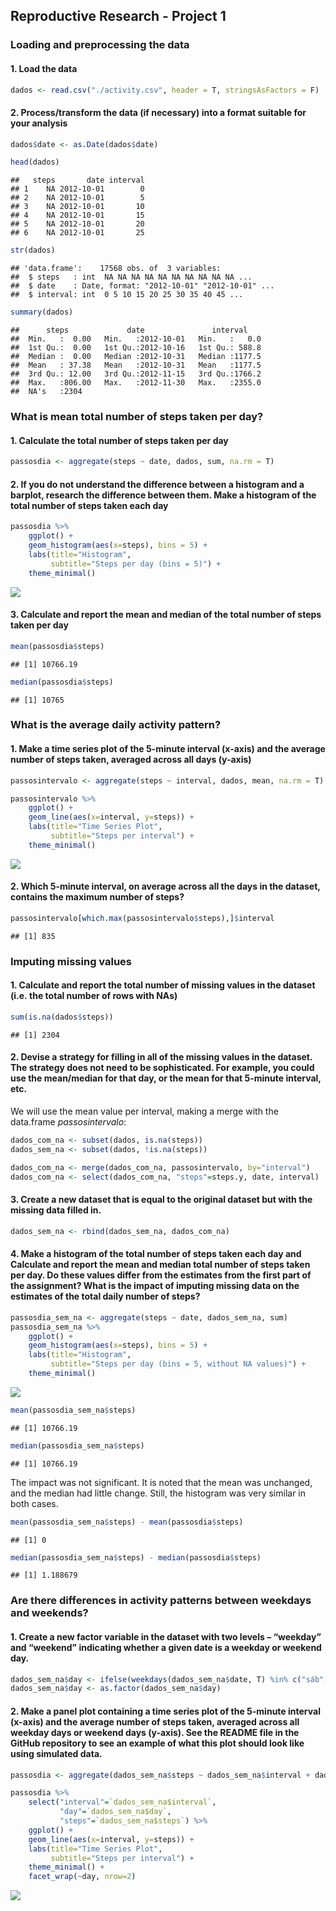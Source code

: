 Reproductive Research - Project 1
---------------------------------

### Loading and preprocessing the data

#### 1. Load the data

``` r
dados <- read.csv("./activity.csv", header = T, stringsAsFactors = F)
```

#### 2. Process/transform the data (if necessary) into a format suitable for your analysis

``` r
dados$date <- as.Date(dados$date)

head(dados)
```

    ##   steps       date interval
    ## 1    NA 2012-10-01        0
    ## 2    NA 2012-10-01        5
    ## 3    NA 2012-10-01       10
    ## 4    NA 2012-10-01       15
    ## 5    NA 2012-10-01       20
    ## 6    NA 2012-10-01       25

``` r
str(dados)
```

    ## 'data.frame':    17568 obs. of  3 variables:
    ##  $ steps   : int  NA NA NA NA NA NA NA NA NA NA ...
    ##  $ date    : Date, format: "2012-10-01" "2012-10-01" ...
    ##  $ interval: int  0 5 10 15 20 25 30 35 40 45 ...

``` r
summary(dados)
```

    ##      steps             date               interval     
    ##  Min.   :  0.00   Min.   :2012-10-01   Min.   :   0.0  
    ##  1st Qu.:  0.00   1st Qu.:2012-10-16   1st Qu.: 588.8  
    ##  Median :  0.00   Median :2012-10-31   Median :1177.5  
    ##  Mean   : 37.38   Mean   :2012-10-31   Mean   :1177.5  
    ##  3rd Qu.: 12.00   3rd Qu.:2012-11-15   3rd Qu.:1766.2  
    ##  Max.   :806.00   Max.   :2012-11-30   Max.   :2355.0  
    ##  NA's   :2304

### What is mean total number of steps taken per day?

#### 1. Calculate the total number of steps taken per day

``` r
passosdia <- aggregate(steps ~ date, dados, sum, na.rm = T)
```

#### 2. If you do not understand the difference between a histogram and a barplot, research the difference between them. Make a histogram of the total number of steps taken each day

``` r
passosdia %>%
    ggplot() +
    geom_histogram(aes(x=steps), bins = 5) +
    labs(title="Histogram", 
         subtitle="Steps per day (bins = 5)") +
    theme_minimal()
```

![](./figure/plot1.png)

#### 3. Calculate and report the mean and median of the total number of steps taken per day

``` r
mean(passosdia$steps)
```

    ## [1] 10766.19

``` r
median(passosdia$steps)
```

    ## [1] 10765

### What is the average daily activity pattern?

#### 1. Make a time series plot of the 5-minute interval (x-axis) and the average number of steps taken, averaged across all days (y-axis)

``` r
passosintervalo <- aggregate(steps ~ interval, dados, mean, na.rm = T)
```

``` r
passosintervalo %>%
    ggplot() +
    geom_line(aes(x=interval, y=steps)) +
    labs(title="Time Series Plot", 
         subtitle="Steps per interval") +
    theme_minimal() 
```

![](./figure/plot2.png)

#### 2. Which 5-minute interval, on average across all the days in the dataset, contains the maximum number of steps?

``` r
passosintervalo[which.max(passosintervalo$steps),]$interval
```

    ## [1] 835

### Imputing missing values

#### 1. Calculate and report the total number of missing values in the dataset (i.e. the total number of rows with NAs)

``` r
sum(is.na(dados$steps))
```

    ## [1] 2304

#### 2. Devise a strategy for filling in all of the missing values in the dataset. The strategy does not need to be sophisticated. For example, you could use the mean/median for that day, or the mean for that 5-minute interval, etc.

We will use the mean value per interval, making a merge with the
data.frame *passosintervalo*:

``` r
dados_com_na <- subset(dados, is.na(steps))
dados_sem_na <- subset(dados, !is.na(steps))

dados_com_na <- merge(dados_com_na, passosintervalo, by="interval")
dados_com_na <- select(dados_com_na, "steps"=steps.y, date, interval)
```

#### 3. Create a new dataset that is equal to the original dataset but with the missing data filled in.

``` r
dados_sem_na <- rbind(dados_sem_na, dados_com_na)
```

#### 4. Make a histogram of the total number of steps taken each day and Calculate and report the mean and median total number of steps taken per day. Do these values differ from the estimates from the first part of the assignment? What is the impact of imputing missing data on the estimates of the total daily number of steps?

``` r
passosdia_sem_na <- aggregate(steps ~ date, dados_sem_na, sum)
passosdia_sem_na %>%
    ggplot() +
    geom_histogram(aes(x=steps), bins = 5) +
    labs(title="Histogram", 
         subtitle="Steps per day (bins = 5, without NA values)") +
    theme_minimal()
```

![](./figure/plot3.png)

``` r
mean(passosdia_sem_na$steps)
```

    ## [1] 10766.19

``` r
median(passosdia_sem_na$steps)
```

    ## [1] 10766.19

The impact was not significant. It is noted that the mean was unchanged,
and the median had little change. Still, the histogram was very similar
in both cases.

``` r
mean(passosdia_sem_na$steps) - mean(passosdia$steps)
```

    ## [1] 0

``` r
median(passosdia_sem_na$steps) - median(passosdia$steps)
```

    ## [1] 1.188679

### Are there differences in activity patterns between weekdays and weekends?

#### 1. Create a new factor variable in the dataset with two levels – “weekday” and “weekend” indicating whether a given date is a weekday or weekend day.

``` r
dados_sem_na$day <- ifelse(weekdays(dados_sem_na$date, T) %in% c("sáb", "dom"), "weekend", "weekday")
dados_sem_na$day <- as.factor(dados_sem_na$day)
```

#### 2. Make a panel plot containing a time series plot of the 5-minute interval (x-axis) and the average number of steps taken, averaged across all weekday days or weekend days (y-axis). See the README file in the GitHub repository to see an example of what this plot should look like using simulated data.

``` r
passosdia <- aggregate(dados_sem_na$steps ~ dados_sem_na$interval + dados_sem_na$day, dados_sem_na, mean)
```

``` r
passosdia %>%
    select("interval"=`dados_sem_na$interval`,
           "day"=`dados_sem_na$day`,
           "steps"=`dados_sem_na$steps`) %>%
    ggplot() +
    geom_line(aes(x=interval, y=steps)) +
    labs(title="Time Series Plot", 
         subtitle="Steps per interval") +
    theme_minimal() +
    facet_wrap(~day, nrow=2)
```

![](./figure/plot4.png)
